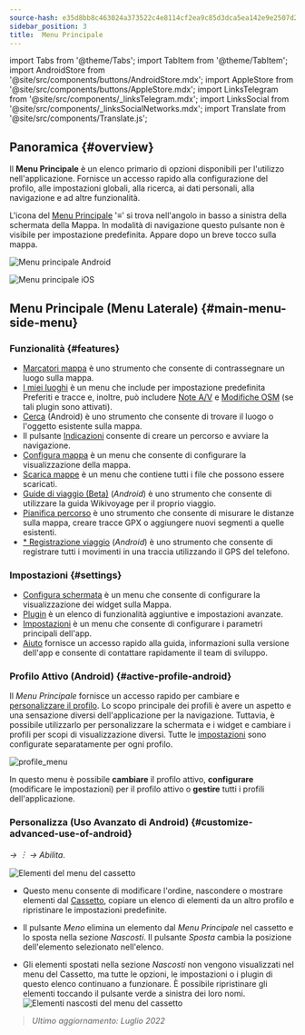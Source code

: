 ```yaml
---
source-hash: e35d8bb8c463024a373522c4e8114cf2ea9c85d3dca5ea142e9e2507d2330c58
sidebar_position: 3
title:  Menu Principale
---
```

import Tabs from '@theme/Tabs';
import TabItem from '@theme/TabItem';
import AndroidStore from '@site/src/components/buttons/AndroidStore.mdx';
import AppleStore from '@site/src/components/buttons/AppleStore.mdx';
import LinksTelegram from '@site/src/components/_linksTelegram.mdx';
import LinksSocial from '@site/src/components/_linksSocialNetworks.mdx';
import Translate from '@site/src/components/Translate.js';




## Panoramica {#overview}

Il **Menu Principale** è un elenco primario di opzioni disponibili per l'utilizzo nell'applicazione. Fornisce un accesso rapido alla configurazione del profilo, alle impostazioni globali, alla ricerca, ai dati personali, alla navigazione e ad altre funzionalità.

L'icona del [Menu Principale](../widgets/map-buttons.md#main-menu) '&#8801;' si trova nell'angolo in basso a sinistra della schermata della Mappa. In modalità di navigazione questo pulsante non è visibile per impostazione predefinita. Appare dopo un breve tocco sulla mappa.

<Tabs groupId="operating-systems" queryString="current-os">

<TabItem value="android" label="Android">

![Menu principale Android](@site/static/img/menu/main_menu_android.png)

</TabItem>

<TabItem value="ios" label="iOS">

![Menu principale iOS](@site/static/img/menu/main_menu_ios.png)

</TabItem>

</Tabs>


## Menu Principale (Menu Laterale) {#main-menu-side-menu}

### Funzionalità {#features}

- [Marcatori mappa](../personal/markers.md) è uno strumento che consente di contrassegnare un luogo sulla mappa.
- [I miei luoghi](../personal/myplaces.md) è un menu che include per impostazione predefinita Preferiti e tracce e, inoltre, può includere [Note A/V](../plugins/audio-video-notes.md) e [Modifiche OSM](../plugins/osm-editing.md) (se tali plugin sono attivati).
- [Cerca](../search/index.md) (Android) è uno strumento che consente di trovare il luogo o l'oggetto esistente sulla mappa.
- Il pulsante [Indicazioni](../widgets/map-buttons.md#directions) consente di creare un percorso e avviare la navigazione.
- [Configura mappa](../map/configure-map-menu.md) è un menu che consente di configurare la visualizzazione della mappa.
- [Scarica mappe](../start-with/download-maps.md) è un menu che contiene tutti i file che possono essere scaricati.
- [Guide di viaggio (Beta)](../plan-route/travel-guides.md) (*Android*) è uno strumento che consente di utilizzare la guida Wikivoyage per il proprio viaggio.
- [Pianifica percorso](../plan-route/create-route.md) è uno strumento che consente di misurare le distanze sulla mappa, creare tracce GPX o aggiungere nuovi segmenti a quelle esistenti.
- [* Registrazione viaggio](../plugins/trip-recording.md) (*Android*) è uno strumento che consente di registrare tutti i movimenti in una traccia utilizzando il GPS del telefono.

### Impostazioni {#settings}

- [Configura schermata](../widgets/configure-screen.md) è un menu che consente di configurare la visualizzazione dei widget sulla Mappa.
- [Plugin](../plugins/index.md#configure-plugin) è un elenco di funzionalità aggiuntive e impostazioni avanzate.
- [Impostazioni](../personal/global-settings.md) è un menu che consente di configurare i parametri principali dell'app.
- [Aiuto](./first-steps.md#offline-help) fornisce un accesso rapido alla guida, informazioni sulla versione dell'app e consente di contattare rapidamente il team di sviluppo.

### Profilo Attivo (Android) {#active-profile-android}

Il *Menu Principale* fornisce un accesso rapido per cambiare e [personalizzare il profilo](../personal/profiles.md). Lo scopo principale dei profili è avere un aspetto e una sensazione diversi dell'applicazione per la navigazione. Tuttavia, è possibile utilizzarlo per personalizzare la schermata e i widget e cambiare i profili per scopi di visualizzazione diversi. Tutte le [impostazioni](../personal/profiles.md) sono configurate separatamente per ogni profilo.

![profile_menu](@site/static/img/menu/profile_menu.png)

In questo menu è possibile **cambiare** il profilo attivo, **configurare** (modificare le impostazioni) per il profilo attivo o **gestire** tutti i profili dell'applicazione.


### Personalizza (Uso Avanzato di Android) {#customize-advanced-use-of-android}

*<Translate android="true" ids="shared_string_menu,configure_profile,ui_customization,shared_string_drawer"/> →  &#65049; → Abilita*.  

![Elementi del menu del cassetto ](@site/static/img/settings/drawer_menu_correct.png)  

- Questo menu consente di modificare l'ordine, nascondere o mostrare elementi dal [Cassetto](../personal/profiles.md#drawer), copiare un elenco di elementi da un altro profilo e ripristinare le impostazioni predefinite.  

- Il pulsante *Meno* elimina un elemento dal *Menu Principale* nel cassetto e lo sposta nella sezione *Nascosti*. Il pulsante *Sposta* cambia la posizione dell'elemento selezionato nell'elenco.  

- Gli elementi spostati nella sezione *Nascosti* non vengono visualizzati nel menu del Cassetto, ma tutte le opzioni, le impostazioni o i plugin di questo elenco continuano a funzionare. È possibile ripristinare gli elementi toccando il pulsante verde a sinistra dei loro nomi.  
    ![Elementi nascosti del menu del cassetto ](@site/static/img/settings/drawer_menu_hidden_items.png)

> *Ultimo aggiornamento: Luglio 2022*